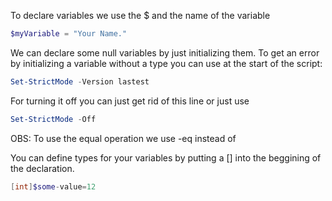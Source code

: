 To declare variables we use the $ and the name of the variable

```powershell
$myVariable = "Your Name."
```

We can declare some null variables by just initializing them. To get an error by initializing a variable without a type you can use at the start of the script:

```powershell
Set-StrictMode -Version lastest
```

For turning it off you can just get rid of this line or just use

```powershell
Set-StrictMode -Off
```


OBS: To use the equal operation we use -eq instead of  

You can define types for your variables by putting a [] into the beggining of the declaration.

```powershell
[int]$some-value=12
```

